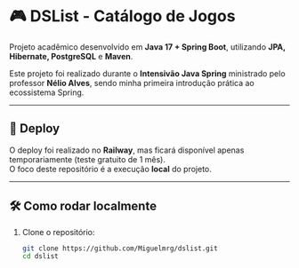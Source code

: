 # 🎮 DSList - Catálogo de Jogos

Projeto acadêmico desenvolvido em **Java 17 + Spring Boot**, utilizando **JPA, Hibernate, PostgreSQL** e **Maven**.  

Este projeto foi realizado durante o **Intensivão Java Spring** ministrado pelo professor **Nélio Alves**, sendo minha primeira introdução prática ao ecossistema Spring. 

---

## 🚀 Deploy
O deploy foi realizado no **Railway**, mas ficará disponível apenas temporariamente (teste gratuito de 1 mês).  
O foco deste repositório é a execução **local** do projeto.

---

## 🛠️ Como rodar localmente

1. Clone o repositório:
   ```bash
   git clone https://github.com/Miguelmrg/dslist.git
   cd dslist
